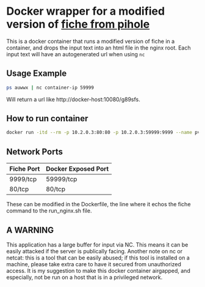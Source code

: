 # Docker wrapper for a modified version of [fiche from pihole](https://github.com/pi-hole/tricorder) 
This is a docker container that runs a modified version of fiche in a container, and drops the input text into an html file in the nginx root. Each input text will have an autogenerated url when using `nc`
## Usage Example
```bash
ps auwwx | nc container-ip 59999
```

Will return a url like http://docker-host:10080/g89sfs.

## How to run container
```bash
docker run -itd --rm -p 10.2.0.3:80:80 -p 10.2.0.3:59999:9999 --name pv pipe-viewer && docker ps
```
## Network Ports
| Fiche Port | Docker Exposed Port |  
| ---------- | ------------------- |
| 9999/tcp   | 59999/tcp           | 
| 80/tcp     | 80/tcp              | 

These can be modified in the Dockerfile, the line where it echos the fiche command to the run_nginx.sh file.

## A WARNING
This application has a large buffer for input via NC. This means it can be easily attacked if the server is publically facing.
Another note on nc or netcat: this is a tool that can be easily abused; if this tool is installed on a machine, please take extra care to have it secured from unauthorized access. It is my suggestion to make this docker container airgapped, and especially, not be run on a host that is in a privileged network.
